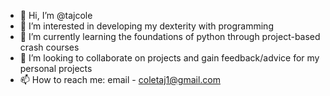 - 👋 Hi, I’m @tajcole
- 👀 I’m interested in developing my dexterity with programming
- 🌱 I’m currently learning the foundations of python through project-based crash courses
- 💞️ I’m looking to collaborate on projects and gain feedback/advice for my personal projects
- 📫 How to reach me: email - coletaj1@gmail.com

<!---
tajcole/tajcole is a ✨ special ✨ repository because its `README.md` (this file) appears on your GitHub profile.
You can click the Preview link to take a look at your changes.
--->
